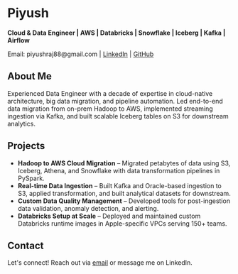  <h1>Piyush</h1>
  <p><strong>Cloud & Data Engineer | AWS | Databricks | Snowflake | Iceberg | Kafka | Airflow</strong></p>
  <p>Email: piyushraj88@gmail.com | <a href="https://www.linkedin.com/in/piyush-raj88/" target="_blank">LinkedIn</a> | <a href="https://github.com/piyush-cloud" target="_blank">GitHub</a></p>

  <div class="section">
    <h2>About Me</h2>
    <p>Experienced Data Engineer with a decade of expertise in cloud-native architecture, big data migration, and pipeline automation. Led end-to-end data migration from on-prem Hadoop to AWS, implemented streaming ingestion via Kafka, and built scalable Iceberg tables on S3 for downstream analytics.</p>
  </div>

  <div class="section">
    <h2>Projects</h2>
    <ul>
      <li><strong>Hadoop to AWS Cloud Migration</strong> – Migrated petabytes of data using S3, Iceberg, Athena, and Snowflake with data transformation pipelines in PySpark.</li>
      <li><strong>Real-time Data Ingestion</strong> – Built Kafka and Oracle-based ingestion to S3, applied transformation, and built analytical datasets for downstream.</li>
      <li><strong>Custom Data Quality Management</strong> – Developed tools for post-ingestion data validation, anomaly detection, and alerting.</li>
      <li><strong>Databricks Setup at Scale</strong> – Deployed and maintained custom Databricks runtime images in Apple-specific VPCs serving 150+ teams.</li>
    </ul>
  </div>

  <div class="section">
    <h2>Contact</h2>
    <p>Let's connect! Reach out via <a href="mailto:piyushraj88@gmail.com">email</a> or message me on LinkedIn.</p>
  </div>
